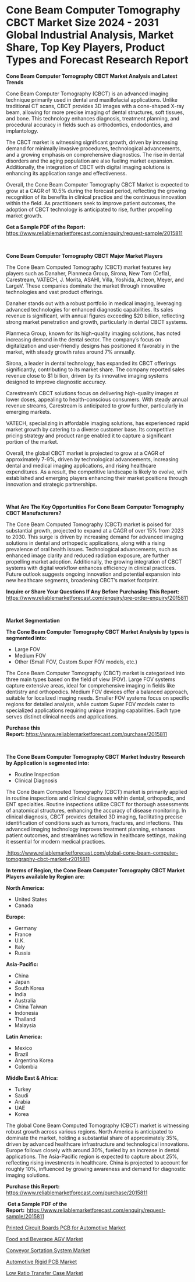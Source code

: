 <p><h1>Cone Beam Computer Tomography CBCT Market Size 2024 - 2031 Global Industrial Analysis, Market Share, Top Key Players, Product Types and Forecast Research Report</h1></p><p><strong>Cone Beam Computer Tomography CBCT Market Analysis and Latest Trends</strong></p>
<p><p>Cone Beam Computer Tomography (CBCT) is an advanced imaging technique primarily used in dental and maxillofacial applications. Unlike traditional CT scans, CBCT provides 3D images with a cone-shaped X-ray beam, allowing for more precise imaging of dental structures, soft tissues, and bone. This technology enhances diagnosis, treatment planning, and procedural accuracy in fields such as orthodontics, endodontics, and implantology.</p><p>The CBCT market is witnessing significant growth, driven by increasing demand for minimally invasive procedures, technological advancements, and a growing emphasis on comprehensive diagnostics. The rise in dental disorders and the aging population are also fueling market expansion. Additionally, the integration of CBCT with digital imaging solutions is enhancing its application range and effectiveness. </p><p>Overall, the Cone Beam Computer Tomography CBCT Market is expected to grow at a CAGR of 10.5% during the forecast period, reflecting the growing recognition of its benefits in clinical practice and the continuous innovation within the field. As practitioners seek to improve patient outcomes, the adoption of CBCT technology is anticipated to rise, further propelling market growth.</p></p>
<p><strong>Get a Sample PDF of the Report:&nbsp;</strong> <a href="https://www.reliablemarketforecast.com/enquiry/request-sample/2015811?utm_campaign=1129&utm_medium=2&utm_source=Github&utm_content=ia&utm_term=27102024&utm_id=cone-beam-computer-tomography-cbct">https://www.reliablemarketforecast.com/enquiry/request-sample/2015811</a></p>
<p>&nbsp;</p>
<p><strong>Cone Beam Computer Tomography CBCT Major Market Players</strong></p>
<p><p>The Cone Beam Computed Tomography (CBCT) market features key players such as Danaher, Planmeca Group, Sirona, New Tom (Cefla), Carestream, VATECH, J. Morita, ASAHI, Villa, Yoshida, Acteon, Meyer, and LargeV. These companies dominate the market through innovative technologies and vast product offerings.</p><p>Danaher stands out with a robust portfolio in medical imaging, leveraging advanced technologies for enhanced diagnostic capabilities. Its sales revenue is significant, with annual figures exceeding $20 billion, reflecting strong market penetration and growth, particularly in dental CBCT systems.</p><p>Planmeca Group, known for its high-quality imaging solutions, has noted increasing demand in the dental sector. The company’s focus on digitalization and user-friendly designs has positioned it favorably in the market, with steady growth rates around 7% annually.</p><p>Sirona, a leader in dental technology, has expanded its CBCT offerings significantly, contributing to its market share. The company reported sales revenue close to $1 billion, driven by its innovative imaging systems designed to improve diagnostic accuracy.</p><p>Carestream’s CBCT solutions focus on delivering high-quality images at lower doses, appealing to health-conscious consumers. With steady annual revenue streams, Carestream is anticipated to grow further, particularly in emerging markets.</p><p>VATECH, specializing in affordable imaging solutions, has experienced rapid market growth by catering to a diverse customer base. Its competitive pricing strategy and product range enabled it to capture a significant portion of the market.</p><p>Overall, the global CBCT market is projected to grow at a CAGR of approximately 7-9%, driven by technological advancements, increasing dental and medical imaging applications, and rising healthcare expenditures. As a result, the competitive landscape is likely to evolve, with established and emerging players enhancing their market positions through innovation and strategic partnerships.</p></p>
<p>&nbsp;</p>
<p><strong>What Are The Key Opportunities For Cone Beam Computer Tomography CBCT Manufacturers?</strong></p>
<p><p>The Cone Beam Computed Tomography (CBCT) market is poised for substantial growth, projected to expand at a CAGR of over 15% from 2023 to 2030. This surge is driven by increasing demand for advanced imaging solutions in dental and orthopedic applications, along with a rising prevalence of oral health issues. Technological advancements, such as enhanced image clarity and reduced radiation exposure, are further propelling market adoption. Additionally, the growing integration of CBCT systems with digital workflow enhances efficiency in clinical practices. Future outlook suggests ongoing innovation and potential expansion into new healthcare segments, broadening CBCT’s market footprint.</p></p>
<p><strong>Inquire or Share Your Questions If Any Before Purchasing This Report:</strong> <a href="https://www.reliablemarketforecast.com/enquiry/pre-order-enquiry/2015811?utm_campaign=1129&utm_medium=2&utm_source=Github&utm_content=ia&utm_term=27102024&utm_id=cone-beam-computer-tomography-cbct">https://www.reliablemarketforecast.com/enquiry/pre-order-enquiry/2015811</a></p>
<p>&nbsp;</p>
<p><strong>Market Segmentation</strong></p>
<p><strong>The Cone Beam Computer Tomography CBCT Market Analysis by types is segmented into:</strong></p>
<p><ul><li>Large FOV</li><li>Medium FOV</li><li>Other (Small FOV, Custom Super FOV models, etc.)</li></ul></p>
<p><p>The Cone Beam Computer Tomography (CBCT) market is categorized into three main types based on the field of view (FOV). Large FOV systems capture extensive areas, ideal for comprehensive imaging in fields like dentistry and orthopedics. Medium FOV devices offer a balanced approach, suitable for localized imaging needs. Smaller FOV systems focus on specific regions for detailed analysis, while custom Super FOV models cater to specialized applications requiring unique imaging capabilities. Each type serves distinct clinical needs and applications.</p></p>
<p><strong>Purchase this Report:&nbsp;</strong><a href="https://www.reliablemarketforecast.com/purchase/2015811?utm_campaign=1129&utm_medium=2&utm_source=Github&utm_content=ia&utm_term=27102024&utm_id=cone-beam-computer-tomography-cbct">https://www.reliablemarketforecast.com/purchase/2015811</a></p>
<p>&nbsp;</p>
<p><strong>The Cone Beam Computer Tomography CBCT Market Industry Research by Application is segmented into:</strong></p>
<p><ul><li>Routine Inspection</li><li>Clinical Diagnosis</li></ul></p>
<p><p>The Cone Beam Computed Tomography (CBCT) market is primarily applied in routine inspections and clinical diagnoses within dental, orthopedic, and ENT specialties. Routine inspections utilize CBCT for thorough assessments of anatomical structures, enhancing the accuracy of disease monitoring. In clinical diagnosis, CBCT provides detailed 3D imaging, facilitating precise identification of conditions such as tumors, fractures, and infections. This advanced imaging technology improves treatment planning, enhances patient outcomes, and streamlines workflow in healthcare settings, making it essential for modern medical practices.</p></p>
<p><a href="https://www.reliablemarketforecast.com/global-cone-beam-computer-tomography-cbct-market-r2015811?utm_campaign=1129&utm_medium=2&utm_source=Github&utm_content=ia&utm_term=27102024&utm_id=cone-beam-computer-tomography-cbct">&nbsp;https://www.reliablemarketforecast.com/global-cone-beam-computer-tomography-cbct-market-r2015811</a></p>
<p><strong>In terms of Region, the Cone Beam Computer Tomography CBCT Market Players available by Region are:</strong></p>
<p>
    <p> <strong> North America: </strong>
        <ul>
            <li>United States</li>
            <li>Canada</li>
        </ul>
        </p> 
    <p> <strong> Europe: </strong>
        <ul>
            <li>Germany</li>
            <li>France</li>
            <li>U.K.</li>
            <li>Italy</li>
            <li>Russia</li>
        </ul>
        </p> 
    <p> <strong> Asia-Pacific: </strong>
        <ul>
            <li>China</li>
            <li>Japan</li>
            <li>South Korea</li>
            <li>India</li>
            <li>Australia</li>
            <li>China Taiwan</li>
            <li>Indonesia</li>
            <li>Thailand</li>
            <li>Malaysia</li>
        </ul>
        </p> 
    <p> <strong> Latin America: </strong>
        <ul>
            <li>Mexico</li>
            <li>Brazil</li>
            <li>Argentina Korea</li>
            <li>Colombia</li>
        </ul>
        </p> 
    <p> <strong> Middle East & Africa: </strong>
        <ul>
            <li>Turkey</li>
            <li>Saudi</li>
            <li>Arabia</li>
            <li>UAE</li>
            <li>Korea</li>
        </ul>
    </p>
    </p>
<p><p>The global Cone Beam Computed Tomography (CBCT) market is witnessing robust growth across various regions. North America is anticipated to dominate the market, holding a substantial share of approximately 35%, driven by advanced healthcare infrastructure and technological innovations. Europe follows closely with around 30%, fueled by an increase in dental applications. The Asia-Pacific region is expected to capture about 25%, reflecting rising investments in healthcare. China is projected to account for roughly 10%, influenced by growing awareness and demand for diagnostic imaging solutions.</p></p>
<p><strong>Purchase this Report: </strong><a href="https://www.reliablemarketforecast.com/purchase/2015811?utm_campaign=1129&utm_medium=2&utm_source=Github&utm_content=ia&utm_term=27102024&utm_id=cone-beam-computer-tomography-cbct">https://www.reliablemarketforecast.com/purchase/2015811</a></p>
<p>&nbsp;<strong>Get a Sample PDF of the Report:&nbsp;&nbsp;</strong><a href="https://www.reliablemarketforecast.com/enquiry/request-sample/2015811?utm_campaign=1129&utm_medium=2&utm_source=Github&utm_content=ia&utm_term=27102024&utm_id=cone-beam-computer-tomography-cbct">https://www.reliablemarketforecast.com/enquiry/request-sample/2015811</a></p>
<p><strong></strong></p>
<p><p><a href="https://github.com/loanv6asmitty/Market-Research-Report-List-1/blob/main/printed-circuit-boards-pcb-for-automotive-market.md?utm_campaign=1129&utm_medium=2&utm_source=Github&utm_content=ia&utm_term=27102024&utm_id=cone-beam-computer-tomography-cbct">Printed Circuit Boards PCB for Automotive Market</a></p><p><a href="https://www.linkedin.com/pulse/food-beverage-agv-market-penetration-strategies-untapped-markets-kp3xc?utm_campaign=1129&utm_medium=2&utm_source=Github&utm_content=ia&utm_term=27102024&utm_id=cone-beam-computer-tomography-cbct">Food and Beverage AGV Market</a></p><p><a href="https://www.linkedin.com/pulse/strategic-insights-global-conveyor-sortation-system-upzuc?utm_campaign=1129&utm_medium=2&utm_source=Github&utm_content=ia&utm_term=27102024&utm_id=cone-beam-computer-tomography-cbct">Conveyor Sortation System Market</a></p><p><a href="https://github.com/juliaficg7n3/Market-Research-Report-List-1/blob/main/automotive-rigid-pcb-market.md?utm_campaign=1129&utm_medium=2&utm_source=Github&utm_content=ia&utm_term=27102024&utm_id=cone-beam-computer-tomography-cbct">Automotive Rigid PCB Market</a></p><p><a href="https://issuu.com/reportprime-2/docs/low-ratio-transfer-case-market-size_42e60ca9215101?utm_campaign=1129&utm_medium=2&utm_source=Github&utm_content=ia&utm_term=27102024&utm_id=cone-beam-computer-tomography-cbct">Low Ratio Transfer Case Market</a></p></p>